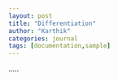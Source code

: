 ```yaml
---
layout: post
title: "Differentiation"
author: "Karthik"
categories: journal
tags: [documentation,sample]
---
```


.....  
